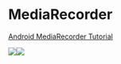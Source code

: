# MediaRecorder

<a href="https://www.11zon.com/android/android_mediarecorder.php">Android MediaRecorder Tutorial</a>

<img src="http://localhost/11zon/images/android/mediarecorder/11zon_mediarecorder2.png"/><img src="http://localhost/11zon/images/android/mediarecorder/11zon_mediarecorder3.png"/>
